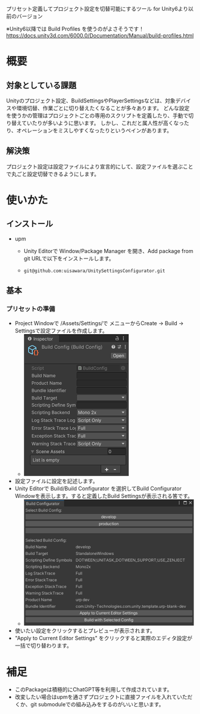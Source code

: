 ﻿プリセット定義してプロジェクト設定を切替可能にするツール for Unity6より以前のバージョン

※Unity6以降では Build Profiles を使うのがよさそうです！
https://docs.unity3d.com/6000.0/Documentation/Manual/build-profiles.html

# 概要

## 対象としている課題

Unityのプロジェクト設定、BuildSettingsやPlayerSettingsなどは、対象デバイスや環境切替、作業ごとに切り替えたくなることが多々あります。
どんな設定を使うかの管理はプロジェクトごとの専用のスクリプトを定義したり、手動で切り替えていたりが多いように思います。
しかし、これだと属人性が高くなったり、オペレーションをミスしやすくなったりというペインがあります。

## 解決策

プロジェクト設定は設定ファイルにより宣言的にして、設定ファイルを選ぶことで丸ごと設定切替できるようにします。

# 使いかた

## インストール

* upm

  * Unity Editorで Window/Package Manager を開き、Add package from git URLで以下をインストールします。

  * ```
    git@github.com:uisawara/UnitySettingsConfigurator.git
    ```

## 基本

### プリセットの準備

- Project Windowで /Assets/Settings/で メニューからCreate -> Build -> Settingsで設定ファイルを作成します。
  - ![image-20241101135052180](./README.assets/image-20241101135052180.png)
- 設定ファイルに設定を記述します。
- Unity Editorで Build/Build Configurator を選択してBuild Configurator Windowを表示します。すると定義したBuild Settingsが表示される筈です。
  - ![image-20241101135231904](./README.assets/image-20241101135231904.png)
- 使いたい設定をクリックするとプレビューが表示されます。
- "Apply to Current Editor Settings" をクリックすると実際のエディタ設定が一括で切り替わります。

# 補足

* このPackageは積極的にChatGPT等を利用して作成されています。
* 改変したい場合はupmを通さずプロジェクトに直接ファイルを入れていただくか、git submoduleでの組み込みをするのがいいと思います。
